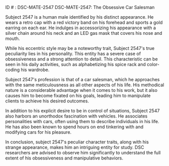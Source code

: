 ID # : DSC-MATE-2547
DSC-MATE-2547: The Obsessive Car Salesman

Subject 2547 is a human male identified by his distinct appearance. He wears a retro cap with a red victory band on his forehead and sports a gold earring on each ear. He indulges in accessorizing his appearance with a silver chain around his neck and an LED gas mask that covers his nose and mouth.

While his eccentric style may be a noteworthy trait, Subject 2547's true peculiarity lies in his personality. This entity has a severe case of obsessiveness and a strong attention to detail. This characteristic can be seen in his daily activities, such as alphabetizing his spice rack and color-coding his wardrobe.

Subject 2547's profession is that of a car salesman, which he approaches with the same meticulousness as all other aspects of his life. His methodical nature is a considerable advantage when it comes to his work, but it also causes him to become fixated on his goals, leading him to manipulate clients to achieve his desired outcomes.

In addition to his explicit desire to be in control of situations, Subject 2547 also harbors an unorthodox fascination with vehicles. He associates personalities with cars, often using them to describe individuals in his life. He has also been known to spend hours on end tinkering with and modifying cars for his pleasure.

In conclusion, subject 2547's peculiar character traits, along with his strange appearance, makes him an intriguing entity for study. DSC researchers are advised to observe him significantly to understand the full extent of his obsessiveness and manipulative behaviors.